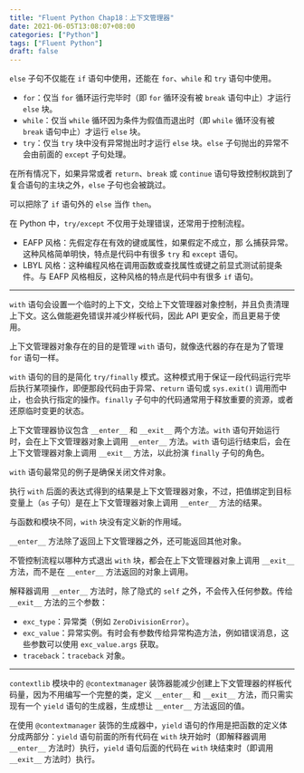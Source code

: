 ```yaml
---
title: "Fluent Python Chap18：上下文管理器"
date: 2021-06-05T13:08:07+08:00
categories: ["Python"]
tags: ["Fluent Python"]
draft: false
---
```


`else` 子句不仅能在 `if` 语句中使用，还能在 `for`、`while` 和 `try` 语句中使用。

- `for`：仅当 `for` 循环运行完毕时（即 `for` 循环没有被 `break` 语句中止）才运行 `else` 块。
- `while`：仅当 `while` 循环因为条件为假值而退出时（即 `while` 循环没有被 `break` 语句中止）才运行 `else` 块。
- `try`：仅当 `try` 块中没有异常抛出时才运行 `else` 块。`else` 子句抛出的异常不会由前面的 `except` 子句处理。

在所有情况下，如果异常或者 `return`、`break` 或 `continue` 语句导致控制权跳到了复合语句的主块之外，`else` 子句也会被跳过。

可以把除了 `if` 语句外的 `else` 当作 `then`。

在 Python 中，`try/except` 不仅用于处理错误，还常用于控制流程。

- EAFP 风格：先假定存在有效的键或属性，如果假定不成立，那
  么捕获异常。这种风格简单明快，特点是代码中有很多 `try` 和 `except` 语句。
- LBYL 风格：这种编程风格在调用函数或查找属性或键之前显式测试前提条件。与 EAFP 风格相反，这种风格的特点是代码中有很多 `if` 语句。

---

`with` 语句会设置一个临时的上下文，交给上下文管理器对象控制，并且负责清理上下文。这么做能避免错误并减少样板代码，因此 API 更安全，而且更易于使用。

上下文管理器对象存在的目的是管理 `with` 语句，就像迭代器的存在是为了管理 `for` 语句一样。

`with` 语句的目的是简化 `try/finally` 模式。这种模式用于保证一段代码运行完毕后执行某项操作，即便那段代码由于异常、`return` 语句或 `sys.exit()` 调用而中止，也会执行指定的操作。`finally` 子句中的代码通常用于释放重要的资源，或者还原临时变更的状态。

上下文管理器协议包含 `__enter__` 和 `__exit__` 两个方法。`with` 语句开始运行时，会在上下文管理器对象上调用 `__enter__` 方法。`with` 语句运行结束后，会在上下文管理器对象上调用 `__exit__` 方法，以此扮演 `finally` 子句的角色。

`with` 语句最常见的例子是确保关闭文件对象。

执行 `with` 后面的表达式得到的结果是上下文管理器对象，不过，把值绑定到目标变量上（`as` 子句）是在上下文管理器对象上调用 `__enter__` 方法的结果。

与函数和模块不同，`with` 块没有定义新的作用域。

`__enter__` 方法除了返回上下文管理器之外，还可能返回其他对象。

不管控制流程以哪种方式退出 `with` 块，都会在上下文管理器对象上调用 `__exit__` 方法，而不是在 `__enter__` 方法返回的对象上调用。

解释器调用 `__enter__` 方法时，除了隐式的 `self` 之外，不会传入任何参数。传给 `__exit__` 方法的三个参数：

- `exc_type`：异常类（例如 `ZeroDivisionError`）。
- `exc_value`：异常实例。有时会有参数传给异常构造方法，例如错误消息，这些参数可以使用 `exc_value.args` 获取。
- `traceback`：`traceback` 对象。

---

`contextlib` 模块中的 `@contextmanager` 装饰器能减少创建上下文管理器的样板代码量，因为不用编写一个完整的类，定义 `__enter__` 和 `__exit__` 方法，而只需实现有一个 `yield` 语句的生成器，生成想让 `__enter__` 方法返回的值。

在使用 `@contextmanager` 装饰的生成器中，`yield` 语句的作用是把函数的定义体分成两部分：`yield` 语句前面的所有代码在 `with` 块开始时（即解释器调用 `__enter__` 方法时）执行，`yield` 语句后面的代码在 `with` 块结束时（即调用 `__exit__` 方法时）执行。
